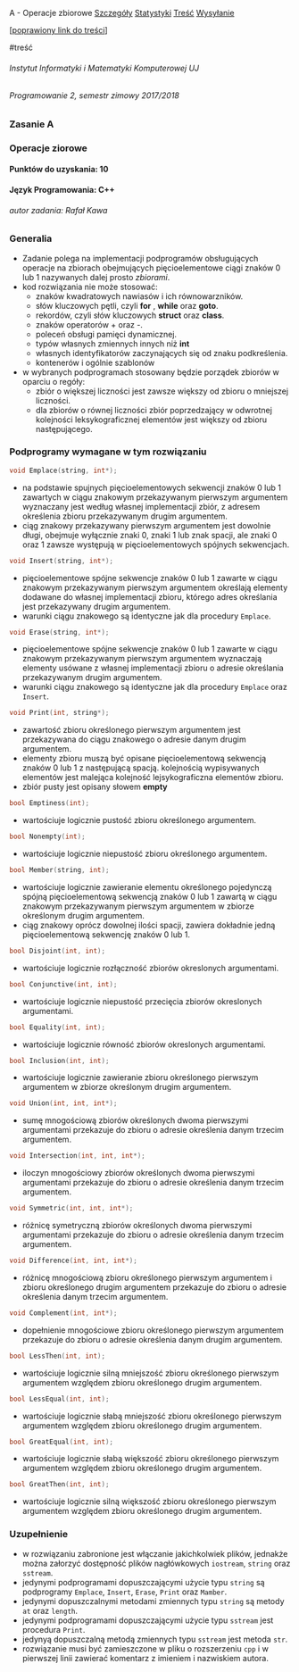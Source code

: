A - Operacje zbiorowe
[Szczegóły](https://p2.ii.uj.edu.pl/#ProblemDescription/1)
[Statystyki](https://p2.ii.uj.edu.pl/#ProblemStatistics/1)
[Treść](https://p2.ii.uj.edu.pl/#ProblemContent/1)
[Wysyłanie](https://p2.ii.uj.edu.pl/#SendSubmit/1)

[[poprawiony link do treści](https://ww2.ii.uj.edu.pl/~kawa/intra/2017_2018_Programowanie_2/2017_2018_Programowanie_2_Zadanie_A.pdf)]

#treść

###### Instytut Informatyki i Matematyki Komputerowej UJ
###### Programowanie 2, semestr zimowy 2017/2018
### Zasanie A
### Operacje ziorowe
#### Punktów do uzyskania: **10**
#### Język Programowania: C++
###### autor zadania: Rafał Kawa

### Generalia
* Zadanie polega na implementacji podprogramów obsługujących operacje na zbiorach obejmujących pięcioelementowe ciągi znaków 0 lub 1 nazywanych dalej prosto *zbiorami*.
* kod rozwiązania nie może stosować:
    - znaków kwadratowych nawiasów i ich równowarzników.
    - słów kluczowych pętli, czyli **for** , **while** oraz **goto**.
    - rekordów, czyli słów kluczowych **struct** oraz **class**.
    - znaków operatorów + oraz -.
    - poleceń obsługi pamięci dynamicznej.
    - typów własnych zmiennych innych niż **int**
    - własnych identyfikatorów zaczynających się od znaku podkreślenia.
    - kontenerów i ogólnie szablonów
* w wybranych podprogramach stosowany będzie porządek zbiorów w oparciu o regóły:
    - zbiór o większej liczności jest zawsze większy od zbioru o mniejszej liczności.
    - dla zbiorów o równej liczności zbiór poprzedzający w odwrotnej kolejności leksykograficznej elementów jest większy od zbioru następującego.

### Podprogramy wymagane w tym rozwiązaniu
```c++
void Emplace(string, int*);
```
- na podstawie spujnych pięcioelementowych sekwencji znaków 0 lub 1 zawartych w ciągu znakowym przekazywanym pierwszym argumentem wyznaczany jest według własnej implementacji zbiór, z adresem określenia zbioru przekazywanym drugim argumentem.
- ciąg znakowy przekazywany pierwszym argumentem jest dowolnie długi, obejmuje wyłącznie znaki 0, znaki 1 lub znak spacji, ale znaki 0 oraz 1 zawsze występują w pięcioelementowych spójnych sekwencjach.
```c++
void Insert(string, int*);
```
- pięcioelementowe spójne sekwencje znaków 0 lub 1 zawarte w ciągu znakowym przekazywanym pierwszym argumentem określają elementy dodawane do własnej implementacji zbioru, którego adres określania jest przekazywany drugim argumentem.
- warunki ciągu znakowego są identyczne jak dla procedury ```Emplace```.
```c++
void Erase(string, int*);
```
- pięcioelementowe spójne sekwencje znaków 0 lub 1 zawarte w ciągu znakowym przekazywanym pierwszym argumentem wyznaczają elementy usówane z własnej implementacji zbioru o adresie określania przekazywanym drugim argumentem.
- warunki ciągu znakowego są identyczne jak dla procedury ```Emplace``` oraz ```Insert```.
```c++
void Print(int, string*);
```
- zawartość zbioru określonego pierwszym argumentem jest przekazywana do ciągu znakowego o adresie danym drugim argumentem.
- elementy zbioru muszą być opisane pięcioelementową sekwencją znaków 0 lub 1 z następującą spacją.
kolejnością wypisywanych elementów jest malejąca kolejność lejsykograficzna elementów zbioru.
- zbiór pusty jest opisany słowem **empty**
```c++
bool Emptiness(int);
```
- wartościuje logicznie pustość zbioru określonego argumentem.
```c++
bool Nonempty(int);
```
- wartościuje logicznie niepustość zbioru określonego argumentem.
```c++
bool Member(string, int);
```
- wartościuje logicznie zawieranie elementu określonego pojedynczą spójną pięcioelementową sekwencją znaków 0 lub 1 zawartą w ciągu znakowym przekazywanym pierwszym argumentem w zbiorze określonym drugim argumentem.
- ciąg znakowy oprócz dowolnej ilości spacji, zawiera dokładnie jedną pięcioelementową sekwencję znaków 0 lub 1.
```c++
bool Disjoint(int, int);
```
- wartościuje logicznie rozłączność zbiorów okreslonych argumentami.
```c++
bool Conjunctive(int, int);
```
- wartościuje logicznie niepustość przecięcia zbiorów okreslonych argumentami.
```c++
bool Equality(int, int);
```
- wartościuje logicznie równość zbiorów okreslonych argumentami.
```c++
bool Inclusion(int, int);
```
- wartościuje logicznie zawieranie zbioru określonego pierwszym argumentem w zbiorze określonym drugim argumentem.
```c++
void Union(int, int, int*);
```
- sumę mnogościową zbiorów określonych dwoma pierwszymi argumentami przekazuje do zbioru o adresie określenia danym trzecim argumentem.
```c++
void Intersection(int, int, int*);
```
- iloczyn mnogościowy zbiorów określonych dwoma pierwszymi argumentami przekazuje do zbioru o adresie określenia danym trzecim argumentem.
```c++
void Symmetric(int, int, int*);
```
- różnicę symetryczną zbiorów określonych dwoma pierwszymi argumentami przekazuje do zbioru o adresie określenia danym trzecim argumentem.
```c++
void Difference(int, int, int*);
```
- różnicę mnogościową zbioru określonego pierwszym argumentem i zbioru określonego drugim argumentem przekazuje do zbioru o adresie określenia danym trzecim argumentem.
```c++
void Complement(int, int*);
```
- dopełnienie mnogościowe zbioru określonego pierwszym argumentem przekazuje do zbioru o adresie określenia danym drugim argumentem.
```c++
bool LessThen(int, int);
```
- wartościuje logicznie silną mniejszość zbioru określonego pierwszym argumentem względem zbioru określonego drugim argumentem.
```c++
bool LessEqual(int, int);
```
- wartościuje logicznie słabą mniejszość zbioru określonego pierwszym argumentem względem zbioru określonego drugim argumentem.
```c++
bool GreatEqual(int, int);
```
- wartościuje logicznie słabą większość zbioru określonego pierwszym argumentem względem zbioru określonego drugim argumentem.
```c++
bool GreatThen(int, int);
```
- wartościuje logicznie silną większość zbioru określonego pierwszym argumentem względem zbioru określonego drugim argumentem.

### Uzupełnienie
- w rozwiązaniu zabronione jest włączanie jakichkolwiek plików, jednakże można załorzyć dostępność plików nagłówkowych ```iostream```, ```string``` oraz ```sstream```.
- jedynymi podprogramami dopuszczającymi użycie typu ```string``` są podprogramy ```Emplace```, ```Insert```, ```Erase```, ```Print``` oraz ```Mamber```.
- jedynymi dopuszczalnymi metodami zmiennych typu ```string``` są metody ```at``` oraz ```length```.
- jedynymi podprogramami dopuszczającymi użycie typu ```sstream``` jest procedura ```Print```.
- jedynyą dopuszczalną metodą zmiennych typu ```sstream``` jest metoda ```str```.
- rozwiązanie musi być zamieszczone w pliku o rozszerzeniu ```cpp``` i w pierwszej linii zawierać komentarz z imieniem i nazwiskiem autora.
